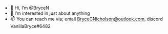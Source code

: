 - 👋 Hi, I’m @BryceN
- 👀 I’m interested in just about anything
- 📫 You can reach me via; email BryceCNicholson@outlook.com, discord VanillaBryce#6482

<!---
BryceN/BryceN is a ✨ special ✨ repository because its `README.md` (this file) appears on your GitHub profile.
You can click the Preview link to take a look at your changes.
--->
